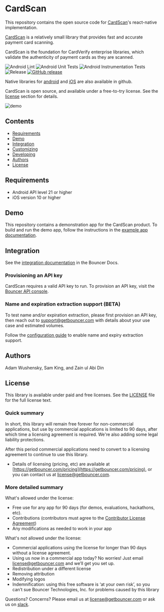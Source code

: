 # CardScan
This repository contains the open source code for [CardScan](https://www.getbouncer.com)'s react-native implementation.

[CardScan](https://www.getbouncer.com/) is a relatively small library that provides fast and accurate payment card scanning.

CardScan is the foundation for CardVerify enterprise libraries, which validate the authenticity of payment cards as they are scanned.

![Android Lint](https://github.com/getbouncer/react-native-cardscan/workflows/Android%20Lint/badge.svg)
![Android Unit Tests](https://github.com/getbouncer/react-native-cardscan/workflows/Android%20Unit%20Tests/badge.svg)
![Android Instrumentation Tests](https://github.com/getbouncer/react-native-cardscan/workflows/Android%20Instrumentation%20Tests/badge.svg)
![Release](https://github.com/getbouncer/react-native-cardscan/workflows/Release/badge.svg)
[![GitHub release](https://img.shields.io/github/release/getbouncer/react-native-cardscan.svg?maxAge=60)](https://github.com/getbouncer/react-native-cardscan/releases)

Native libraries for [android](https://github.com/getbouncer/cardscan-andorid) and [iOS](https://github.com/getbouncer/cardscan-ios) are also available in github.

CardScan is open source, and available under a free-to-try license. See the [license](#license) section for details.

![demo](docs/images/demo.gif)

## Contents
* [Requirements](#requirements)
* [Demo](#demo)
* [Integration](#integration)
* [Customizing](#customizing)
* [Developing](#developing)
* [Authors](#authors)
* [License](#license)

## Requirements
* Android API level 21 or higher
* iOS version 10 or higher

## Demo
This repository contains a demonstration app for the CardScan product. To build and run the demo app, follow the instructions in the [example app documentation](https://docs.getbouncer.com/card-scan/react-native-integration-guide#example-app).

## Integration
See the [integration documentation](https://docs.getbouncer.com/card-scan/react-native-integration-guide) in the Bouncer Docs.

### Provisioning an API key
CardScan requires a valid API key to run. To provision an API key, visit the [Bouncer API console](https://api.getbouncer.com/console).

### Name and expiration extraction support (BETA)
To test name and/or expiration extraction, please first provision an API key, then reach out to [support@getbouncer.com](mailto:support@getbouncer.com) with details about your use case and estimated volumes.

Follow the [configuration guide](https://docs.getbouncer.com/card-scan/react-native-integration-guide#configuration) to enable name and expiry extraction support.

## Authors
Adam Wushensky, Sam King, and Zain ul Abi Din

## License
This library is available under paid and free licenses. See the [LICENSE](LICENSE) file for the full license text.

### Quick summary
In short, this library will remain free forever for non-commercial applications, but use by commercial applications is limited to 90 days, after which time a licensing agreement is required. We're also adding some legal liability protections.

After this period commercial applications need to convert to a licensing agreement to continue to use this library.
* Details of licensing (pricing, etc) are available at [https://getbouncer.com/pricing](https://getbouncer.com/pricing), or you can contact us at [license@getbouncer.com](mailto:license@getbouncer.com).

### More detailed summary
What's allowed under the license:
* Free use for any app for 90 days (for demos, evaluations, hackathons, etc).
* Contributions (contributors must agree to the [Contributor License Agreement](Contributor%20License%20Agreement))
* Any modifications as needed to work in your app

What's not allowed under the license:
* Commercial applications using the license for longer than 90 days without a license agreement. 
* Using us now in a commercial app today? No worries! Just email [license@getbouncer.com](mailto:license@getbouncer.com) and we’ll get you set up.
* Redistribution under a different license
* Removing attribution
* Modifying logos
* Indemnification: using this free software is ‘at your own risk’, so you can’t sue Bouncer Technologies, Inc. for problems caused by this library

Questions? Concerns? Please email us at [license@getbouncer.com](mailto:license@getbouncer.com) or ask us on [slack](https://getbouncer.slack.com).
